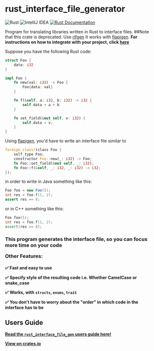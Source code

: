 # rust_interface_file_generator
![Rust](https://img.shields.io/badge/rust-%23000000.svg?style=for-the-badge&logo=rust&logoColor=white)
![IntelliJ IDEA](https://img.shields.io/badge/IntelliJIDEA-000000.svg?style=for-the-badge&logo=intellij-idea&logoColor=white)
[![Rust Documentation](https://img.shields.io/badge/api-rustdoc-blue.svg)](https://docs.rs/rust_interface_file_generator/)

Program for translating libraries written in Rust to interface files.
##Note that this crate is deprecated. Use [rifgen](https://crates.io/crates/rifgen)
It works with [flapigen](https://github.com/Dushistov/flapigen-rs). <b>For instructions on how to integrate with your project, click [here](https://docs.rs/rust_interface_file_generator/)

</b>Suppose you have the following Rust code:

```rust
struct Foo {
    data: i32
}

impl Foo {
    fn new(val: i32) -> Foo {
        Foo{data: val}
    }

    fn f(&self, a: i32, b: i32) -> i32 {
        self.data + a + b
    }

    fn set_field(&mut self, v: i32) {
        self.data = v;
    }
}
```

Using [flapigen](https://github.com/Dushistov/flapigen-rs), you'd have to write an interface file similar to
```rust
foreign_class!(class Foo {
    self_type Foo;
    constructor Foo::new(_: i32) -> Foo;
    fn Foo::set_field(&mut self, _: i32);
    fn Foo::f(&self, _: i32, _: i32) -> i32;
});
```
in order to write in Java something like this:

```Java
Foo foo = new Foo(5);
int res = foo.f(1, 2);
assert res == 8;
```
or in C++ something like this:

```C++
Foo foo(5);
int res = foo.f(1, 2);
assert(res == 8);
```

<h3>This program generates the interface file, so you can focus more time on your code

Other Features:</h3><h4>

✅ Fast and easy to use

✅ Specify style of the resulting code i.e. Whether CamelCase or snake_case

✅ Works, with `structs`, `enums`, `trait`

✅ You don't have to worry about the "order" in which code in the interface has to be

## Users Guide
<b>[Read the `rust_interface_file_gen` users guide here!](https://docs.rs/rust_interface_file_generator/)

[View on crates.io](https://crates.io/crates/rifgen)
